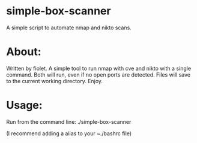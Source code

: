 # simple-box-scanner
A simple script to automate nmap and nikto scans.

# About:
Written by fiolet. 
A simple tool to run nmap with cve and nikto with a single command.
Both will run, even if no open ports are detected.
Files will save to the current working directory.
Enjoy.

# Usage:
Run from the command line: ./simple-box-scanner <IP> <Box Name>

(I recommend adding a alias to your ~./bashrc file)
